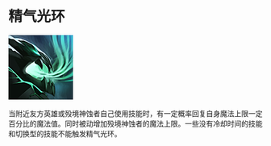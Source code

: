 # 精气光环





![mjz_obsidian_destroyer_essence_aura](game/resource/flash3/images/spellicons/mjz_obsidian_destroyer_essence_aura.png)

当附近友方英雄或殁境神蚀者自己使用技能时，有一定概率回复自身魔法上限一定百分比的魔法值。同时被动增加殁境神蚀者的魔法上限。一些没有冷却时间的技能和切换型的技能不能触发精气光环。

